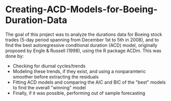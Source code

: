 # Creating-ACD-Models-for-Boeing-Duration-Data
 The goal of this project was to analyze the durations data for Boeing stock trades (5-day period spanning from December 1st to 5th
 in 2008), and to find the best autoregressive conditional duration (ACD) model, originally proposed by Engle & Russell (1998), using the R package ACDm.
 This was done by:
 - Checking for diurnal cycles/trends
 - Modeling these trends, if they exist, and using a nonparamteric smoother before extracting the residuals
 - Fitting ACD models and comparing the AIC and BIC of the "best" models to find the overall "winning" model
 - Finally, if it was possible, performing out of sample forecasting
